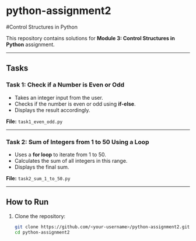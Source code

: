 # python-assignment2
#Control Structures in Python

This repository contains solutions for **Module 3: Control Structures in Python** assignment.

---

## Tasks

### Task 1: Check if a Number is Even or Odd
- Takes an integer input from the user.
- Checks if the number is even or odd using **if-else**.
- Displays the result accordingly.

**File:** `task1_even_odd.py`

---

### Task 2: Sum of Integers from 1 to 50 Using a Loop
- Uses a **for loop** to iterate from 1 to 50.
- Calculates the sum of all integers in this range.
- Displays the final sum.

**File:** `task2_sum_1_to_50.py`

---

## How to Run

1. Clone the repository:
   ```bash
   git clone https://github.com/<your-username>/python-assignment2.git
   cd python-assignment2
